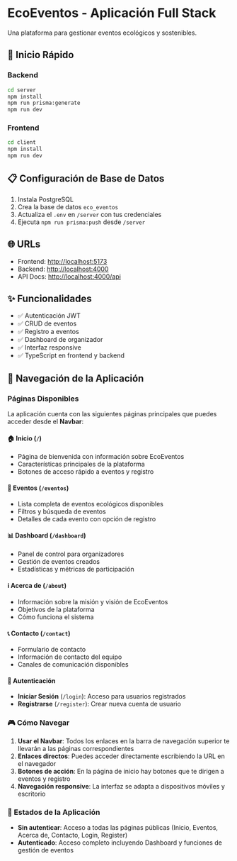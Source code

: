 # EcoEventos - Aplicación Full Stack

Una plataforma para gestionar eventos ecológicos y sostenibles.

## 🚀 Inicio Rápido

### Backend

```bash
cd server
npm install
npm run prisma:generate
npm run dev
```

### Frontend

```bash
cd client
npm install
npm run dev
```

## 📋 Configuración de Base de Datos

1. Instala PostgreSQL
2. Crea la base de datos `eco_eventos`
3. Actualiza el `.env` en `/server` con tus credenciales
4. Ejecuta `npm run prisma:push` desde `/server`

## 🌐 URLs

- Frontend: [http://localhost:5173](http://localhost:5173)
- Backend: [http://localhost:4000](http://localhost:4000)
- API Docs: [http://localhost:4000/api](http://localhost:4000/api)

## ✨ Funcionalidades

- ✅ Autenticación JWT
- ✅ CRUD de eventos
- ✅ Registro a eventos
- ✅ Dashboard de organizador
- ✅ Interfaz responsive
- ✅ TypeScript en frontend y backend

## 🧭 Navegación de la Aplicación

### Páginas Disponibles

La aplicación cuenta con las siguientes páginas principales que puedes acceder desde el **Navbar**:

#### 🏠 **Inicio** (`/`)

- Página de bienvenida con información sobre EcoEventos
- Características principales de la plataforma
- Botones de acceso rápido a eventos y registro

#### 🎯 **Eventos** (`/eventos`)

- Lista completa de eventos ecológicos disponibles
- Filtros y búsqueda de eventos
- Detalles de cada evento con opción de registro

#### 📊 **Dashboard** (`/dashboard`)

- Panel de control para organizadores
- Gestión de eventos creados
- Estadísticas y métricas de participación

#### ℹ️ **Acerca de** (`/about`)

- Información sobre la misión y visión de EcoEventos
- Objetivos de la plataforma
- Cómo funciona el sistema

#### 📞 **Contacto** (`/contact`)

- Formulario de contacto
- Información de contacto del equipo
- Canales de comunicación disponibles

#### 🔐 **Autenticación**

- **Iniciar Sesión** (`/login`): Acceso para usuarios registrados
- **Registrarse** (`/register`): Crear nueva cuenta de usuario

### 🎮 Cómo Navegar

1. **Usar el Navbar**: Todos los enlaces en la barra de navegación superior te llevarán a las páginas correspondientes
2. **Enlaces directos**: Puedes acceder directamente escribiendo la URL en el navegador
3. **Botones de acción**: En la página de inicio hay botones que te dirigen a eventos y registro
4. **Navegación responsive**: La interfaz se adapta a dispositivos móviles y escritorio

### 🔄 Estados de la Aplicación

- **Sin autenticar**: Acceso a todas las páginas públicas (Inicio, Eventos, Acerca de, Contacto, Login, Register)
- **Autenticado**: Acceso completo incluyendo Dashboard y funciones de gestión de eventos

